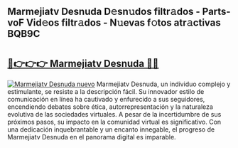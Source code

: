 ## Marmejiatv Desnuda D𝚎sn𝚞dos filtr𝚊dos - Parts-voF Vid𝚎os filtr𝚊dos - N𝚞evas f𝚘tos atr𝚊ctivas BQB9C

# <h2><a href="http://mb756n.tromn.icu/?c=Marmejiatv+Desnuda">🔗👉👉👉 Marmejiatv Desnuda 🔗🔗</a></h2>

[![Marmejiatv Desnuda nuevo](https://i.imgur.com/pEAQMta.gif)](http://mb756n.tromn.icu/?c=Marmejiatv+Desnuda)
Marmejiatv Desnuda, un individuo complejo y estimulante, se resiste a la descripción fácil. Su innovador estilo de comunicación en línea ha cautivado y enfurecido a sus seguidores, encendiendo debates sobre ética, autorrepresentación y la naturaleza evolutiva de las sociedades virtuales. A pesar de la incertidumbre de sus próximos pasos, su impacto en la comunidad virtual es significativo. Con una dedicación inquebrantable y un encanto innegable, el progreso de Marmejiatv Desnuda en el panorama digital es imparable.
